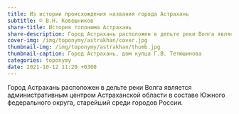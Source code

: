```yaml
---
title: Из истории происхождения названия города Астрахань
subtitle: © В.Н. Ковешников
share-title: История топонима Астрахань
share-description: Город Астрахань расположен в дельте реки Волга является административным центром Астраханской области в составе Южного федерального округа, старейший среди городов России.
cover-img: /img/toponymy/astrakhan/cover.jpg
thumbnail-img: /img/toponymy/astrakhan/thumb.jpg
thumbnail-caption: Город Астрахань, дом купца Г.В. Тетюшинова
categories: toponymy
date: 2021-10-12 11:20 +0300
---
```

Город Астрахань расположен в дельте реки Волга является административным центром Астраханской области в составе Южного федерального округа, старейший среди городов России.
